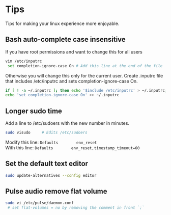 # Tips

Tips for making your linux experience more enjoyable.

## Bash auto-complete case insensitive

If you have root permissions and want to change this for all users

```bash
vim /etc/inputrc
 set completion-ignore-case On # Add this line at the end of the file
```

Otherwise you will change this only for the current user.
Create .inputrc file that includes /etc/inputrc and sets completion-ignore-case On.

```bash
if [ ! -a ~/.inputrc ]; then echo '$include /etc/inputrc' > ~/.inputrc; fi
echo 'set completion-ignore-case On' >> ~/.inputrc
```

## Longer sudo time

Add a line to /etc/sudoers with the new number in minutes.

```bash
sudo visudo     # Edits /etc/sudoers
```

Modify this line:
```Defaults        env_reset```  
With this line:
```Defaults        env_reset,timestamp_timeout=60```

## Set the default text editor

```bash
sudo update-alternatives --config editor
```

## Pulse audio remove flat volume

```bash
sudo vi /etc/pulse/daemon.conf
 # set flat-volumes = no by removing the comment in front `;`
```
